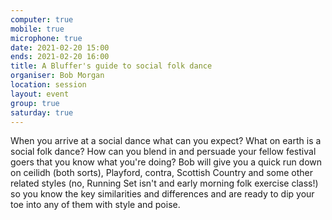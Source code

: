 ```yaml
---
computer: true
mobile: true
microphone: true
date: 2021-02-20 15:00
ends: 2021-02-20 16:00
title: A Bluffer's guide to social folk dance
organiser: Bob Morgan
location: session
layout: event
group: true
saturday: true
---
```

When you arrive at a social dance what can you expect? What on earth is a social folk dance? How can you blend in and persuade your fellow festival goers that you know what you're doing? Bob will give you a quick run down on ceilidh (both sorts), Playford, contra, Scottish Country and some other related styles (no, Running Set isn't and early morning folk exercise class!) so you know the key similarities and differences and are ready to dip your toe into any of them with style and poise.

